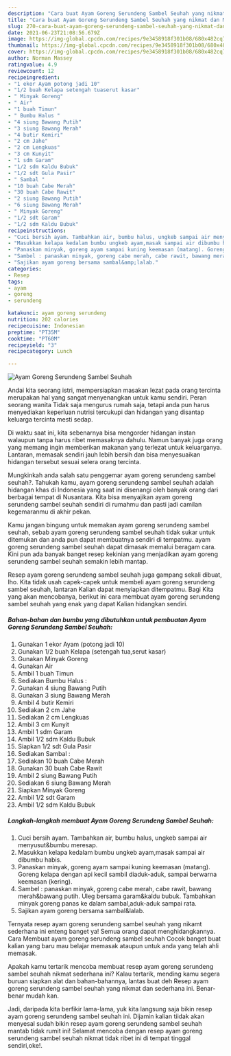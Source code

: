 ```yaml
---
description: "Cara buat Ayam Goreng Serundeng Sambel Seuhah yang nikmat dan Mudah Dibuat"
title: "Cara buat Ayam Goreng Serundeng Sambel Seuhah yang nikmat dan Mudah Dibuat"
slug: 270-cara-buat-ayam-goreng-serundeng-sambel-seuhah-yang-nikmat-dan-mudah-dibuat
date: 2021-06-23T21:08:56.679Z
image: https://img-global.cpcdn.com/recipes/9e3458918f301b08/680x482cq70/ayam-goreng-serundeng-sambel-seuhah-foto-resep-utama.jpg
thumbnail: https://img-global.cpcdn.com/recipes/9e3458918f301b08/680x482cq70/ayam-goreng-serundeng-sambel-seuhah-foto-resep-utama.jpg
cover: https://img-global.cpcdn.com/recipes/9e3458918f301b08/680x482cq70/ayam-goreng-serundeng-sambel-seuhah-foto-resep-utama.jpg
author: Norman Massey
ratingvalue: 4.9
reviewcount: 12
recipeingredient:
- "1 ekor Ayam potong jadi 10"
- "1/2 buah Kelapa setengah tuaserut kasar"
- " Minyak Goreng"
- " Air"
- "1 buah Timun"
- " Bumbu Halus "
- "4 siung Bawang Putih"
- "3 siung Bawang Merah"
- "4 butir Kemiri"
- "2 cm Jahe"
- "2 cm Lengkuas"
- "3 cm Kunyit"
- "1 sdm Garam"
- "1/2 sdm Kaldu Bubuk"
- "1/2 sdt Gula Pasir"
- " Sambal "
- "10 buah Cabe Merah"
- "30 buah Cabe Rawit"
- "2 siung Bawang Putih"
- "6 siung Bawang Merah"
- " Minyak Goreng"
- "1/2 sdt Garam"
- "1/2 sdm Kaldu Bubuk"
recipeinstructions:
- "Cuci bersih ayam. Tambahkan air, bumbu halus, ungkeb sampai air menyusut&amp;bumbu meresap."
- "Masukkan kelapa kedalam bumbu ungkeb ayam,masak sampai air dibumbu habis."
- "Panaskan minyak, goreng ayam sampai kuning keemasan (matang). Goreng kelapa dengan api kecil sambil diaduk-aduk, sampai berwarna keemasan (kering)."
- "Sambel : panaskan minyak, goreng cabe merah, cabe rawit, bawang merah&amp;bawang putih. Uleg bersama garam&amp;kaldu bubuk. Tambahkan minyak goreng panas ke dalam sambal,aduk-aduk sampai rata."
- "Sajikan ayam goreng bersama sambal&amp;lalab."
categories:
- Resep
tags:
- ayam
- goreng
- serundeng

katakunci: ayam goreng serundeng 
nutrition: 202 calories
recipecuisine: Indonesian
preptime: "PT35M"
cooktime: "PT60M"
recipeyield: "3"
recipecategory: Lunch

---
```



![Ayam Goreng Serundeng Sambel Seuhah](https://img-global.cpcdn.com/recipes/9e3458918f301b08/680x482cq70/ayam-goreng-serundeng-sambel-seuhah-foto-resep-utama.jpg)

Andai kita seorang istri, mempersiapkan masakan lezat pada orang tercinta merupakan hal yang sangat menyenangkan untuk kamu sendiri. Peran seorang  wanita Tidak saja mengurus rumah saja, tetapi anda pun harus menyediakan keperluan nutrisi tercukupi dan hidangan yang disantap keluarga tercinta mesti sedap.

Di waktu  saat ini, kita sebenarnya bisa mengorder hidangan instan walaupun tanpa harus ribet memasaknya dahulu. Namun banyak juga orang yang memang ingin memberikan makanan yang terlezat untuk keluarganya. Lantaran, memasak sendiri jauh lebih bersih dan bisa menyesuaikan hidangan tersebut sesuai selera orang tercinta. 



Mungkinkah anda salah satu penggemar ayam goreng serundeng sambel seuhah?. Tahukah kamu, ayam goreng serundeng sambel seuhah adalah hidangan khas di Indonesia yang saat ini disenangi oleh banyak orang dari berbagai tempat di Nusantara. Kita bisa menyajikan ayam goreng serundeng sambel seuhah sendiri di rumahmu dan pasti jadi camilan kegemaranmu di akhir pekan.

Kamu jangan bingung untuk memakan ayam goreng serundeng sambel seuhah, sebab ayam goreng serundeng sambel seuhah tidak sukar untuk ditemukan dan anda pun dapat membuatnya sendiri di tempatmu. ayam goreng serundeng sambel seuhah dapat dimasak memalui beragam cara. Kini pun ada banyak banget resep kekinian yang menjadikan ayam goreng serundeng sambel seuhah semakin lebih mantap.

Resep ayam goreng serundeng sambel seuhah juga gampang sekali dibuat, lho. Kita tidak usah capek-capek untuk membeli ayam goreng serundeng sambel seuhah, lantaran Kalian dapat menyiapkan ditempatmu. Bagi Kita yang akan mencobanya, berikut ini cara membuat ayam goreng serundeng sambel seuhah yang enak yang dapat Kalian hidangkan sendiri.

<!--inarticleads1-->

##### Bahan-bahan dan bumbu yang dibutuhkan untuk pembuatan Ayam Goreng Serundeng Sambel Seuhah:

1. Gunakan 1 ekor Ayam (potong jadi 10)
1. Gunakan 1/2 buah Kelapa (setengah tua,serut kasar)
1. Gunakan  Minyak Goreng
1. Gunakan  Air
1. Ambil 1 buah Timun
1. Sediakan  Bumbu Halus :
1. Gunakan 4 siung Bawang Putih
1. Gunakan 3 siung Bawang Merah
1. Ambil 4 butir Kemiri
1. Sediakan 2 cm Jahe
1. Sediakan 2 cm Lengkuas
1. Ambil 3 cm Kunyit
1. Ambil 1 sdm Garam
1. Ambil 1/2 sdm Kaldu Bubuk
1. Siapkan 1/2 sdt Gula Pasir
1. Sediakan  Sambal :
1. Sediakan 10 buah Cabe Merah
1. Gunakan 30 buah Cabe Rawit
1. Ambil 2 siung Bawang Putih
1. Sediakan 6 siung Bawang Merah
1. Siapkan  Minyak Goreng
1. Ambil 1/2 sdt Garam
1. Ambil 1/2 sdm Kaldu Bubuk




<!--inarticleads2-->

##### Langkah-langkah membuat Ayam Goreng Serundeng Sambel Seuhah:

1. Cuci bersih ayam. Tambahkan air, bumbu halus, ungkeb sampai air menyusut&amp;bumbu meresap.
1. Masukkan kelapa kedalam bumbu ungkeb ayam,masak sampai air dibumbu habis.
1. Panaskan minyak, goreng ayam sampai kuning keemasan (matang). Goreng kelapa dengan api kecil sambil diaduk-aduk, sampai berwarna keemasan (kering).
1. Sambel : panaskan minyak, goreng cabe merah, cabe rawit, bawang merah&amp;bawang putih. Uleg bersama garam&amp;kaldu bubuk. Tambahkan minyak goreng panas ke dalam sambal,aduk-aduk sampai rata.
1. Sajikan ayam goreng bersama sambal&amp;lalab.




Ternyata resep ayam goreng serundeng sambel seuhah yang nikamt sederhana ini enteng banget ya! Semua orang dapat menghidangkannya. Cara Membuat ayam goreng serundeng sambel seuhah Cocok banget buat kalian yang baru mau belajar memasak ataupun untuk anda yang telah ahli memasak.

Apakah kamu tertarik mencoba membuat resep ayam goreng serundeng sambel seuhah nikmat sederhana ini? Kalau tertarik, mending kamu segera buruan siapkan alat dan bahan-bahannya, lantas buat deh Resep ayam goreng serundeng sambel seuhah yang nikmat dan sederhana ini. Benar-benar mudah kan. 

Jadi, daripada kita berfikir lama-lama, yuk kita langsung saja bikin resep ayam goreng serundeng sambel seuhah ini. Dijamin kalian tiidak akan menyesal sudah bikin resep ayam goreng serundeng sambel seuhah mantab tidak rumit ini! Selamat mencoba dengan resep ayam goreng serundeng sambel seuhah nikmat tidak ribet ini di tempat tinggal sendiri,oke!.

